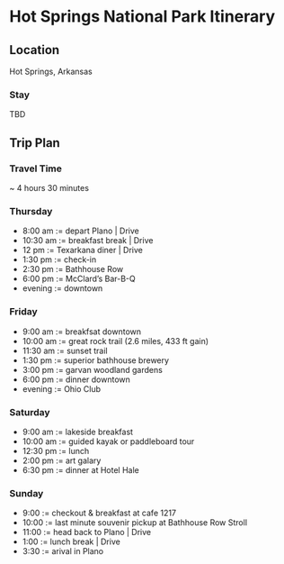 # Hot Springs National Park Itinerary

## Location
Hot Springs, Arkansas

### Stay

TBD

## Trip Plan

### Travel Time

~ 4 hours 30 minutes

### Thursday

- 8:00 am := depart Plano | Drive
- 10:30 am := breakfast break | Drive
- 12 pm := Texarkana diner | Drive
- 1:30 pm := check-in
- 2:30 pm := Bathhouse Row
- 6:00 pm := McClard’s Bar-B-Q
- evening := downtown

### Friday

- 9:00 am := breakfsat downtown
- 10:00 am := great rock trail (2.6 miles, 433 ft gain)
- 11:30 am := sunset trail
- 1:30 pm := superior bathhouse brewery
- 3:00 pm := garvan woodland gardens
- 6:00 pm := dinner downtown
- evening := Ohio Club

### Saturday

- 9:00 am := lakeside breakfast
- 10:00 am := guided kayak or paddleboard tour
- 12:30 pm := lunch
- 2:00 pm := art galary
- 6:30 pm := dinner at Hotel Hale

### Sunday

- 9:00 := checkout & breakfast at cafe 1217
- 10:00 := last minute souvenir pickup at Bathhouse Row Stroll
- 11:00 := head back to Plano | Drive
- 1:00 := lunch break | Drive
- 3:30 := arival in Plano
